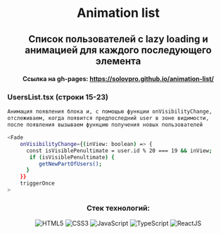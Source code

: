 <div align="center">

# Animation list

## Список пользователей с lazy loading и анимацией для каждого последующего элемента

#### Ссылка на gh-pages: https://solovpro.github.io/animation-list/


<div align="start">

### UsersList.tsx (строки 15-23)
```bash
Анимация появления блока и, с помощью функции onVisibilityChange,
отслеживаем, когда появится предпоследний user в зоне видимости,
после появления вызываем функцию получения новых пользователей

<Fade
    onVisibilityChange={(inView: boolean) => {
      const isVisiblePenultimate = user.id % 20 === 19 && inView;
       if (isVisiblePenultimate) {
          getNewPartOfUsers();
      }
    }}
    triggerOnce
>
```

</div>

### Стек технологий:
![HTML5](https://img.shields.io/badge/-HTML5-A9A9A9?style=for-the-badge&logo=HTML5)
![CSS3](https://img.shields.io/badge/-SCSS-4B0082?style=for-the-badge&logo=CSS3)
![JavaScript](https://img.shields.io/badge/-JavaScript-8B0000?style=for-the-badge&logo=javascript)
![TypeScript](https://img.shields.io/badge/-TypeScript-000066?style=for-the-badge&logo=typescript)
![ReactJS](https://img.shields.io/badge/-ReactJS-4682B4?style=for-the-badge&logo=React)

</div>